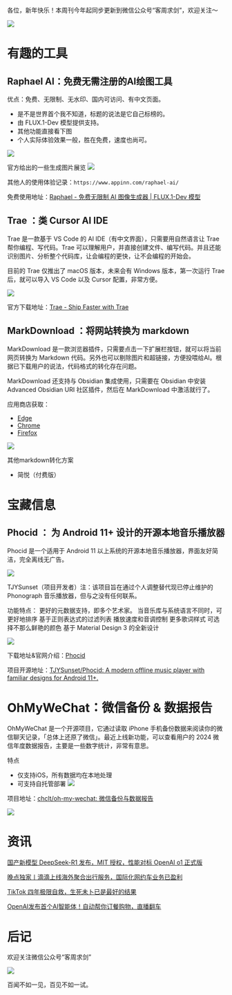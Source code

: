 
各位，新年快乐！本周刊今年起同步更新到微信公众号“客周求剑”，欢迎关注～

![](https://i.imgur.com/kcqbTgl.jpeg)

# 有趣的工具

## Raphael AI：免费无需注册的AI绘图工具

优点：免费、无限制、无水印、国内可访问、有中文页面。
- 是不是世界首个我不知道，标题的说法是它自己标榜的。
- 由 FLUX.1-Dev 模型提供支持。
- 其他功能直接看下图
- 个人实际体验效果一般，胜在免费，速度也尚可。

![](https://i.imgur.com/v6YqIwl.png)

官方给出的一些生成图片展览
![](https://i.imgur.com/npZpvSt.jpeg)


其他人的使用体验记录：`https://www.appinn.com/raphael-ai/`

免费使用地址：[Raphael - 免费无限制 AI 图像生成器 | FLUX.1-Dev 模型](https://raphael.app/zh "Raphael - 免费无限制 AI 图像生成器 | FLUX.1-Dev 模型")

## Trae ：类 Cursor  AI IDE

Trae 是一款基于 VS Code 的 AI IDE（有中文界面），只需要用自然语言让 Trae 帮你编程、写代码。Trae 可以理解用户，并直接创建文件、编写代码。并且还能识别图片、分析整个代码库，让会编程的更快，让不会编程的开始会。

目前的 Trae 仅推出了 macOS 版本，未来会有 Windows 版本，第一次运行 Trae 后，就可以导入 VS Code 以及 Cursor 配置，非常方便。

![](https://i.imgur.com/gBllBN9.png)

官方下载地址：[Trae - Ship Faster with Trae](https://www.trae.ai/ "Trae - Ship Faster with Trae")


## MarkDownload ：将网站转换为 markdown

MarkDownload 是一款浏览器插件，只需要点击一下扩展栏按钮，就可以将当前网页转换为 Markdown 代码。另外也可以剔除图片和超链接，方便投喂给AI。根据已下载用户的说法，代码格式的转化存在问题。

MarkDownload 还支持与 Obsidian 集成使用，只需要在 Obsidian 中安装 Advanced Obsidian URI 社区插件，然后在 MarkDownload 中激活就行了。

应用商店获取：
- [Edge](https://microsoftedge.microsoft.com/addons/detail/markdownload-markdown-w/hajanaajapkhaabfcofdjgjnlgkdkknm "Edge")
- [Chrome](https://chromewebstore.google.com/detail/markdownload-markdown-web/pcmpcfapbekmbjjkdalcgopdkipoggdi "Chrome")
- [Firefox](https://addons.mozilla.org/en-US/firefox/addon/markdownload/ "Firefox")

![](https://i.imgur.com/bcO1Eem.png)

其他markdown转化方案
- 简悦（付费版）


# 宝藏信息

## Phocid ： 为 Android 11+ 设计的开源本地音乐播放器

Phocid 是一个适用于 Android 11 以上系统的开源本地音乐播放器，界面友好简洁，完全离线无广告。

![](https://i.imgur.com/Ec1LCWH.png)

TJYSunset（项目开发者）注：该项目旨在通过个人调整替代现已停止维护的 Phonograph 音乐播放器，但与之没有任何联系。

功能特点：
更好的元数据支持，即多个艺术家。
当音乐库与系统语言不同时，可更好地排序
基于正则表达式的过滤列表
播放速度和音调控制
更多歌词样式
可选择不那么鲜艳的颜色
基于 Material Design 3 的全新设计

![](https://i.imgur.com/QD2uhFA.jpeg)

下载地址&官网介绍：[Phocid](https://sunsetware.org/phocid/zh-Hans "Phocid")

项目开源地址：[TJYSunset/Phocid: A modern offline music player with familiar designs for Android 11+.](https://github.com/TJYSunset/Phocid "TJYSunset/Phocid: A modern offline music player with familiar designs for Android 11+.")


# OhMyWeChat：微信备份 & 数据报告

OhMyWeChat 是一个开源项目，它通过读取 iPhone 手机备份数据来阅读你的微信聊天记录，「总体上还原了微信」。最近上线新功能，可以查看用户的 2024 微信年度数据报告，主要是一些数字统计，非常有意思。

特点
- 仅支持iOS，所有数据均在本地处理
- 可支持自托管部署
![](https://i.imgur.com/8FmTTJm.png)

项目地址：[chclt/oh-my-wechat: 微信备份与数据报告](https://github.com/chclt/oh-my-wechat)

![](https://i.imgur.com/rmBmXmL.png)


# 资讯

[国产新模型 DeepSeek-R1 发布，MIT 授权，性能对标 OpenAI o1 正式版](https://www.appinn.com/deepseek-r1/ "国产新模型 DeepSeek-R1 发布，MIT 授权，性能对标 OpenAI o1 正式版")

[晚点独家丨滴滴上线海外聚合出行服务，国际化网约车业务已盈利](https://mp.weixin.qq.com/s/XCQUeFvvgTK0UjLUc2BiNQ)

[TikTok 四年极限自救，生死未卜已是最好的结果](https://mp.weixin.qq.com/s/M60Yqku4Vk8o6KX6rszO3A)

[OpenAI发布首个AI智能体！自动帮你订餐购物，直播翻车](https://www.ifanr.com/1613068 "OpenAI发布首个AI智能体！自动帮你订餐购物，直播翻车")
# 后记

欢迎关注微信公众号“客周求剑”

![](https://i.imgur.com/hmaMRjY.png)

百闻不如一见，百见不如一试。
